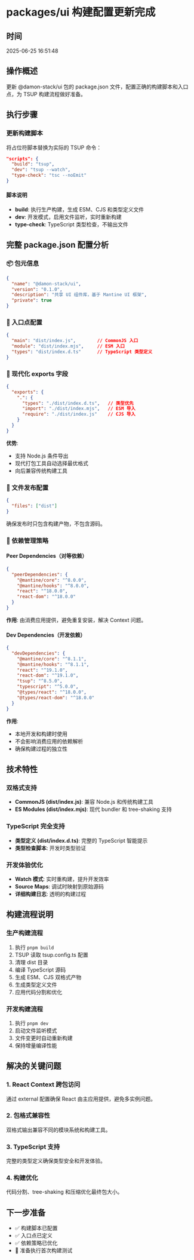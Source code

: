 # packages/ui 构建配置更新完成

## 时间
2025-06-25 16:51:48

## 操作概述
更新 @damon-stack/ui 包的 package.json 文件，配置正确的构建脚本和入口点，为 TSUP 构建流程做好准备。

## 执行步骤

### 更新构建脚本
将占位符脚本替换为实际的 TSUP 命令：

```json
"scripts": {
  "build": "tsup",
  "dev": "tsup --watch",
  "type-check": "tsc --noEmit"
}
```

#### 脚本说明
- **build**: 执行生产构建，生成 ESM、CJS 和类型定义文件
- **dev**: 开发模式，启用文件监听，实时重新构建
- **type-check**: TypeScript 类型检查，不输出文件

## 完整 package.json 配置分析

### 📦 包元信息
```json
{
  "name": "@damon-stack/ui",
  "version": "0.1.0", 
  "description": "共享 UI 组件库，基于 Mantine UI 框架",
  "private": true
}
```

### 🎯 入口点配置
```json
{
  "main": "dist/index.js",        // CommonJS 入口
  "module": "dist/index.mjs",     // ESM 入口
  "types": "dist/index.d.ts"      // TypeScript 类型定义
}
```

### 🚀 现代化 exports 字段
```json
{
  "exports": {
    ".": {
      "types": "./dist/index.d.ts",   // 类型优先
      "import": "./dist/index.mjs",   // ESM 导入
      "require": "./dist/index.js"    // CJS 导入
    }
  }
}
```

**优势**:
- 支持 Node.js 条件导出
- 现代打包工具自动选择最优格式
- 向后兼容传统构建工具

### 📁 文件发布配置
```json
{
  "files": ["dist"]
}
```

确保发布时只包含构建产物，不包含源码。

### 🔗 依赖管理策略

#### Peer Dependencies（对等依赖）
```json
{
  "peerDependencies": {
    "@mantine/core": "^8.0.0",
    "@mantine/hooks": "^8.0.0", 
    "react": "^18.0.0",
    "react-dom": "^18.0.0"
  }
}
```

**作用**: 由消费应用提供，避免重复安装，解决 Context 问题。

#### Dev Dependencies（开发依赖）
```json
{
  "devDependencies": {
    "@mantine/core": "^8.1.1",
    "@mantine/hooks": "^8.1.1",
    "react": "^19.1.0",
    "react-dom": "^19.1.0",
    "tsup": "^8.5.0",
    "typescript": "^5.0.0",
    "@types/react": "^18.0.0",
    "@types/react-dom": "^18.0.0"
  }
}
```

**作用**: 
- 本地开发和构建时使用
- 不会影响消费应用的依赖解析
- 确保构建过程的独立性

## 技术特性

### 双格式支持
- **CommonJS (dist/index.js)**: 兼容 Node.js 和传统构建工具
- **ES Modules (dist/index.mjs)**: 现代 bundler 和 tree-shaking 支持

### TypeScript 完全支持
- **类型定义 (dist/index.d.ts)**: 完整的 TypeScript 智能提示
- **类型检查脚本**: 开发时类型验证

### 开发体验优化
- **Watch 模式**: 实时重构建，提升开发效率
- **Source Maps**: 调试时映射到原始源码
- **详细构建日志**: 透明的构建过程

## 构建流程说明

### 生产构建流程
1. 执行 `pnpm build`
2. TSUP 读取 tsup.config.ts 配置
3. 清理 dist 目录
4. 编译 TypeScript 源码
5. 生成 ESM、CJS 双格式产物
6. 生成类型定义文件
7. 应用代码分割和优化

### 开发构建流程  
1. 执行 `pnpm dev`
2. 启动文件监听模式
3. 文件变更时自动重新构建
4. 保持增量编译性能

## 解决的关键问题

### 1. React Context 跨包访问
通过 external 配置确保 React 由主应用提供，避免多实例问题。

### 2. 包格式兼容性
双格式输出兼容不同的模块系统和构建工具。

### 3. TypeScript 支持
完整的类型定义确保类型安全和开发体验。

### 4. 构建优化
代码分割、tree-shaking 和压缩优化最终包大小。

## 下一步准备
- ✅ 构建脚本已配置
- ✅ 入口点已定义
- ✅ 依赖策略已优化
- 🔄 准备执行首次构建测试 